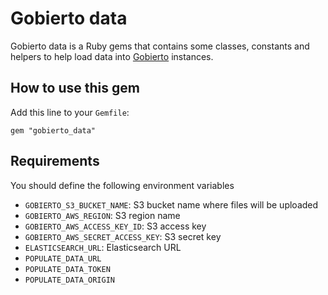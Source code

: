 # Gobierto data

Gobierto data is a Ruby gems that contains some classes, constants and helpers to help load data
into [Gobierto](https://gobierto.es) instances.

## How to use this gem

Add this line to your `Gemfile`:

`gem "gobierto_data"`

## Requirements

You should define the following environment variables

- `GOBIERTO_S3_BUCKET_NAME`: S3 bucket name where files will be uploaded
- `GOBIERTO_AWS_REGION`: S3 region name
- `GOBIERTO_AWS_ACCESS_KEY_ID`: S3 access key
- `GOBIERTO_AWS_SECRET_ACCESS_KEY`: S3 secret key
- `ELASTICSEARCH_URL`: Elasticsearch URL
- `POPULATE_DATA_URL`
- `POPULATE_DATA_TOKEN`
- `POPULATE_DATA_ORIGIN`
